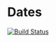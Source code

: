 # Dates

[![Build Status](https://travis-ci.org/karbarcca/Dates.jl.png)](https://travis-ci.org/karbarcca/Dates.jl)
